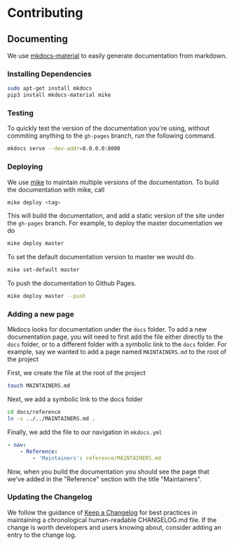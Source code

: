 # Contributing

## Documenting

We use [mkdocs-material](https://github.com/squidfunk/mkdocs-material)
to easily generate documentation from markdown.  

### Installing Dependencies

```bash
sudo apt-get install mkdocs
pip3 install mkdocs-material mike
```


### Testing

To quickly test the version of the documentation you're using, without commiting
anything to the ``gh-pages`` branch, run the following command.

```bash
mkdocs serve --dev-addr=0.0.0.0:8000
```

### Deploying

We use [mike](https://github.com/jimporter/mike) to maintain multiple versions
of the documentation.  To build the documentation with mike, call

```bash
mike deploy <tag>
```

This will build the documentation, and add a static version of the site under the
``gh-pages`` branch.  For example, to deploy the master documentation we do

```bash
mike deploy master
```

To set the default documentation version to master we would do.

```bash
mike set-default master
```

To push the documentation to Github Pages.

```bash
mike deploy master --push
```

### Adding a new page

Mkdocs looks for documentation under the ``docs`` folder.  To add a new documentation page, you will need to first add the file
either directly to the ``docs`` folder, or to a different folder with a symbolic link to the ``docs`` folder.  For example, say we wanted to add a page named ``MAINTAINERS.md`` to the root of the project

First, we create the file at the root of the project
    
```bash
touch MAINTAINERS.md
```

Next, we add a symbolic link to the docs folder

```bash
cd docs/reference
ln -s ../../MAINTAINERS.md .
```
    
Finally, we add the file to our navigation in ``mkdocs.yml``

```yaml
- nav:
    - Reference:
        - 'Maintainers': reference/MAINTAINERS.md
```

Now, when you build the documentation you should see the page that
we've added in the "Reference" section with the title "Maintainers".

### Updating the Changelog

We follow the guidance of  [Keep a Changelog](https://keepachangelog.com/en/1.0.0/) for
best practices in maintaining a chronological human-readable CHANGELOG.md file.  If
the change is worth developers and users knowing about, consider adding an entry 
to the change log.
